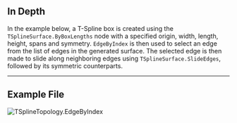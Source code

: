## In Depth
In the example below, a T-Spline box is created using the `TSplineSurface.ByBoxLengths` node with a specified origin, width, length, height, spans and symmetry.
`EdgeByIndex` is then used to select an edge from the list of edges in the generated surface. The selected edge is then made to slide along neighboring edges using `TSplineSurface.SlideEdges`, followed by its symmetric counterparts.
___
## Example File

![TSplineTopology.EdgeByIndex](./Autodesk.DesignScript.Geometry.TSpline.TSplineTopology.EdgeByIndex_img.jpg)
